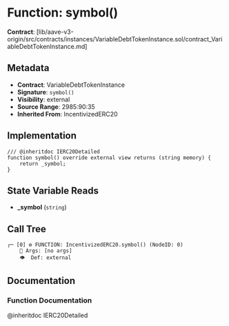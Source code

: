 # Function: symbol()

**Contract**: [lib/aave-v3-origin/src/contracts/instances/VariableDebtTokenInstance.sol/contract_VariableDebtTokenInstance.md]

## Metadata

- **Contract**: VariableDebtTokenInstance
- **Signature**: `symbol()`
- **Visibility**: external
- **Source Range**: 2985:90:35
- **Inherited From**: IncentivizedERC20

## Implementation

```solidity
/// @inheritdoc IERC20Detailed
function symbol() override external view returns (string memory) {
    return _symbol;
}
```

## State Variable Reads

- **_symbol** (`string`)

## Call Tree

```
┌─ [0] ⚙️ FUNCTION: IncentivizedERC20.symbol() (NodeID: 0)
    💬 Args: [no args]
    👁️  Def: external
```

## Documentation

### Function Documentation

@inheritdoc IERC20Detailed
